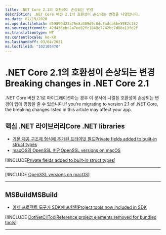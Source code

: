 ```yaml
---
title: .NET Core 2.1의 호환성이 손상되는 변경
description: .NET Core 버전 2.1의 호환성이 손상되는 변경을 나열합니다.
ms.date: 02/19/2020
ms.openlocfilehash: d59890d23a75e8a309d9c8dc3adca6be5982c152
ms.sourcegitcommit: 42d436ebc2a7ee02fc1848c7742bc7d80e13fc2f
ms.translationtype: HT
ms.contentlocale: ko-KR
ms.lasthandoff: 03/04/2021
ms.locfileid: "102105470"
---
```

# <a name="breaking-changes-in-net-core-21"></a><span data-ttu-id="a775e-103">.NET Core 2.1의 호환성이 손상되는 변경</span><span class="sxs-lookup"><span data-stu-id="a775e-103">Breaking changes in .NET Core 2.1</span></span>

<span data-ttu-id="a775e-104">.NET Core 버전 2.1로 마이그레이션하는 경우 이 문서에 나열된 호환성이 손상되는 변경이 앱에 영향을 줄 수 있습니다.</span><span class="sxs-lookup"><span data-stu-id="a775e-104">If you're migrating to version 2.1 of .NET Core, the breaking changes listed in this article may affect your app.</span></span>

## <a name="core-net-libraries"></a><span data-ttu-id="a775e-105">핵심 .NET 라이브러리</span><span class="sxs-lookup"><span data-stu-id="a775e-105">Core .NET libraries</span></span>

- [<span data-ttu-id="a775e-106">기본 제공 구조체 형식에 추가된 프라이빗 필드</span><span class="sxs-lookup"><span data-stu-id="a775e-106">Private fields added to built-in struct types</span></span>](#private-fields-added-to-built-in-struct-types)
- [<span data-ttu-id="a775e-107">macOS의 OpenSSL 버전</span><span class="sxs-lookup"><span data-stu-id="a775e-107">OpenSSL versions on macOS</span></span>](#openssl-versions-on-macos)

[!INCLUDE[Private fields added to built-in struct types](../../../includes/core-changes/corefx/2.1/instantiate-struct.md)]

***

[!INCLUDE [OpenSSL versions on macOS](../../../includes/core-changes/corefx/openssl-dependencies-macos.md)]

***

## <a name="msbuild"></a><span data-ttu-id="a775e-108">MSBuild</span><span class="sxs-lookup"><span data-stu-id="a775e-108">MSBuild</span></span>

- [<span data-ttu-id="a775e-109">이제 프로젝트 도구가 SDK에 포함됨</span><span class="sxs-lookup"><span data-stu-id="a775e-109">Project tools now included in SDK</span></span>](#project-tools-now-included-in-sdk)

[!INCLUDE [DotNetCliToolReference project elements removed for bundled tools](../../../includes/core-changes/msbuild/2.1/dotnetclitoolreference.md)]

***
